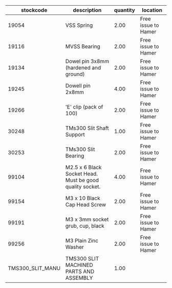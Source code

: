 |stockcode|description|quantity|location|
|---------|-----------|--------|--------|
|19054|VSS Spring|2.00|Free issue to Hamer|
|19116|MVSS Bearing|2.00|Free issue to Hamer|
|19134|Dowel pin 3x8mm (hardened and ground)|2.00|Free issue to Hamer|
|19245|Dowell pin 2x8mm|4.00|Free issue to Hamer|
|19266|'E' clip (pack of 100)|2.00|Free issue to Hamer|
|30248|TMs300 Slit Shaft Support|1.00|Free issue to Hamer|
|30253|TMs300 Slit Bearing|2.00|Free issue to Hamer|
|99104|M2.5 x 6 Black Socket Head. Must be good quality socket.|4.00|Free issue to Hamer|
|99154|M3 x 10 Black Cap Head Screw|2.00|Free issue to Hamer|
|99191|M3 x 3mm socket grub, cup, black|2.00|Free issue to Hamer|
|99256|M3 Plain Zinc Washer|2.00|Free issue to Hamer|
|TMS300_SLIT_MANU|TMS300 SLIT MACHINED PARTS AND ASSEMBLY|1.00||
